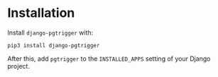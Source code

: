 # Installation

Install `django-pgtrigger` with:

    pip3 install django-pgtrigger

After this, add `pgtrigger` to the `INSTALLED_APPS` setting of your Django project.